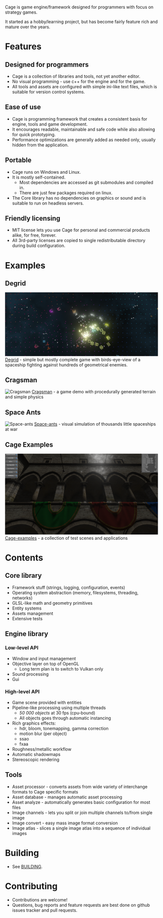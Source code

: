 Cage is game engine/framework designed for programmers with focus on strategy games.

It started as a hobby/learning project, but has become fairly feature rich and mature over the years.

# Features

## Designed for programmers

- Cage is a collection of libraries and tools, not yet another editor.
- No visual programming - use c++ for the engine and for the game.
- All tools and assets are configured with simple ini-like text files, which is suitable for version control systems.

## Ease of use

- Cage is programming framework that creates a consistent basis for engine, tools and game development.
- It encourages readable, maintainable and safe code while also allowing for quick prototyping.
- Performance optimizations are generally added as needed only, usually hidden from the application.

## Portable

- Cage runs on Windows and Linux.
- It is mostly self-contained.
  - Most dependencies are accessed as git submodules and compiled in.
  - There are just few packages required on linux.
- The Core library has no dependencies on graphics or sound and is suitable to run on headless servers.

## Friendly licensing

- MIT license lets you use Cage for personal and commercial products alike, for free, forever.
- All 3rd-party licenses are copied to single redistributable directory during build configuration.

# Examples

## Degrid

![Degrid](https://raw.githubusercontent.com/ucpu/degrid/master/screenshots/3.png)
[Degrid](https://github.com/ucpu/degrid) - simple but mostly complete game with birds-eye-view of a spaceship fighting against hundreds of geometrical enemies.

## Cragsman

![Cragsman](https://raw.githubusercontent.com/ucpu/cragsman/master/screenshots/2.png)
[Cragsman](https://github.com/ucpu/cragsman) - a game demo with procedurally generated terrain and simple physics

## Space Ants

![Space-ants](https://raw.githubusercontent.com/ucpu/space-ants/master/screenshots/2.png)
[Space-ants](https://github.com/ucpu/space-ants) - visual simulation of thousands little spaceships at war

## Cage Examples

![Cage-examples](https://raw.githubusercontent.com/ucpu/cage-examples/master/screenshots/3.png)
[Cage-examples](https://github.com/ucpu/cage-examples) - a collection of test scenes and applications

# Contents

## Core library

- Framework stuff (strings, logging, configuration, events)
- Operating system abstraction (memory, filesystems, threading, networks)
- GLSL-like math and geometry primitives
- Entity systems
- Assets management
- Extensive tests

## Engine library

### Low-level API

- Window and input management
- Objective layer on top of OpenGL
  - Long term plan is to switch to Vulkan only
- Sound processing
- Gui

### High-level API

- Game scene provided with entities
- Pipeline-like processing using multiple threads
  - *50 000 objects* at 30 fps (cpu-bound)
  - All objects goes through automatic instancing
- Rich graphics effects:
  - hdr, bloom, tonemapping, gamma correction
  - motion blur (per object)
  - ssao
  - fxaa
- Roughness/metallic workflow
- Automatic shadowmaps
- Stereoscopic rendering

## Tools

- Asset processor - converts assets from wide variety of interchange formats to Cage specific formats
- Asset database - manages automatic asset processing
- Asset analyze - automatically generates basic configuration for most files
- Image channels - lets you split or join multiple channels to/from single image
- Image convert - easy mass image format conversion
- Image atlas - slices a single image atlas into a sequence of individual images

# Building

- See [BUILDING](BUILDING.md).

# Contributing

- Contributions are welcome!
- Questions, bug reports and feature requests are best done on github issues tracker and pull requests.
